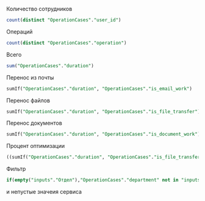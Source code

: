 Количество сотрудников
```sql
count(distinct "OperationCases"."user_id")
```

Операций
```sql
count(distinct "OperationCases"."operation")
```

Всего
```sql
sum("OperationCases"."duration")
```

Перенос из почты
```sql
sumIf("OperationCases"."duration", "OperationCases"."is_email_work")
```

Перенос файлов
```sql
sumIf("OperationCases"."duration", "OperationCases"."is_file_transfer")
```

Перенос документов
```sql
sumIf("OperationCases"."duration", "OperationCases"."is_document_work")
```

Процент оптимизации
```sql
((sumIf("OperationCases"."duration", "OperationCases"."is_file_transfer") + sumIf("OperationCases"."duration", "OperationCases"."is_document_work")) / sum("OperationCases"."duration")) * 100
```

Фильтр
```sql
if(empty("inputs"."Отдел"),"OperationCases"."department" not in "inputs"."Отдел", "OperationCases"."department" in "inputs"."Отдел")
```

и непустые значеия сервиса